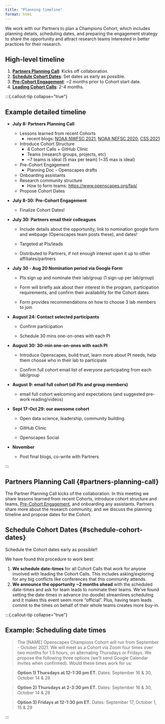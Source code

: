 ```yaml
---
title: "Planning timeline"
format: html
---
```


We work with our Partners to plan a Champions Cohort, which includes planning details, scheduling dates, and preparing the engagement strategy to share the opportunity and attract research teams interested in better practices for their research.

## High-level timeline

1. [**Partners Planning Call**](#partners-planning-call): Kicks off collaboration.
1. [**Schedule Cohort Dates**](#schedule-cohort-dates): Set dates as early as possible.
1. [**Pre-Cohort Engagement**](/champions/pre-cohort-engage.md): ~2 months prior to Cohort start date. 
1. [**Leading Cohort Calls**](/champions/leading-cohort-calls): 2-4 months. 

:::{.callout-tip collapse="true"}
## Example detailed timeline

-   **July 8: Partners Planning Call**
      - Lessons learned from recent Cohorts
          - recent blogs: [NOAA NWFSC 2021](https://www.openscapes.org/blog/2021/05/03/noaa-nwfsc-champions/ ), [NOAA NEFSC 2020](https://www.openscapes.org/blog/2020/03/06/workshop-noaa-nefsc/), [CSS 2021](https://www.openscapes.org/blog/2021/07/13/css-cohort/)
      - Introduce Cohort Structure
          - 4 Cohort Calls + GitHub Clinic 
          - Teams (research groups, projects, etc)
          - ~7 teams is ideal (5 max per team) (~35 max is ideal)
      - Pre-Cohort Engagement
          - Planning Doc - Openscapes drafts
      - Onboarding assistants
      - Research community structure
          - How to form teams: https://www.openscapes.org/faq/ 
      - Propose Cohort Dates

-   **July 8-30: Pre-Cohort Engagement**
      - Finalize Cohort Dates!

-   **July 30: Partners email their colleagues**

    -   Include details about the opportunity, link to nomination google form and webpage (Openscapes team posts these), and dates!

    -   Targeted at PIs/leads

    -   Distributed to Partners, if not enough interest open it up to other affiliates/partners

-   **July 30 - Aug 20 Nomination period via Google Form**

    -   PIs sign up and nominate their lab/group (1 sign-up per lab/group)

    -   Form will briefly ask about their interest in the program, participation requirements, and confirm their availability for the Cohort dates

    -   Form provides recommendations on how to choose 3 lab members to join

-   **August 24: Contact selected participants**

    -   Confirm participation 

    -   Schedule 30 mins one-on-ones with each PI

-   **August 30: 30-min one-on-ones with each PI**

    -   Introduce Openscapes, build trust, learn more about PI needs, help them choose who in their lab to participate

    -   Confirm full cohort email list of everyone participating from each lab/group

-   **August 9: email full cohort (all PIs and group members)**

    -   email full cohort welcoming and expectations (and suggested pre-work reading/videos)

-   **Sept 17-Oct 29: our awesome cohort**

    -   Open data science, leadership, community building.

    -   GitHub Clinic

    -   Openscapes Social

-   **November**

    -   Post final blogs, co-write with Partners

:::

## Partners Planning Call {#partners-planning-call}

The Partner Planning Call kicks of the collaboration. In this meeting we share lessons learned from recent Cohorts, introduce cohort structure and teams, [Pre-Cohort Engagement](/champions/pre-cohort-engage.md), and onboarding any assistants. Partners share more about the research community, and we discuss the planning timeline and propose dates for the Cohort. 

## Schedule Cohort Dates {#schedule-cohort-dates}

Schedule the Cohort dates early as possible!!

We have found this procedure to work best: 

1. **We schedule date-times** for all Cohort Calls that work for anyone involved with leading the Cohort Calls. This includes asking/exploring for any big conflicts like conferences that this community attends.
1. **We announce the opportunity ~2 months ahead** with the scheduled date-times and ask for team leads to nominate their teams. We’ve found setting the date-times in advance (no doodle) streamlines scheduling and it makes this event seem more “official”. Plus, having team leads commit to the times on behalf of their whole teams creates more buy-in. 

:::{.callout-tip collapse="true"}
## Example: Scheduling date times 

> The [NAME] Openscapes Champions Cohort will run from September - October 2021. We will meet as a Cohort via Zoom four times over two months for 1.5 hours, on alternating Thursdays or Fridays. We propose the following three options (we’ll send Google Calendar Invites when confirmed). Would these times work for us: 

> **Option 1) Thursdays at 12-1:30 pm ET.** 
Dates: September 16 & 30, October 14 & 28

> **Option 2) Thursdays at 2-3:30 pm ET.** 
Dates: September 16 & 30, October 14 & 28

> **Option 3) Fridays at 12-1:30 pm ET.** 
Dates: September 17, October 1, 15 & 29

:::


